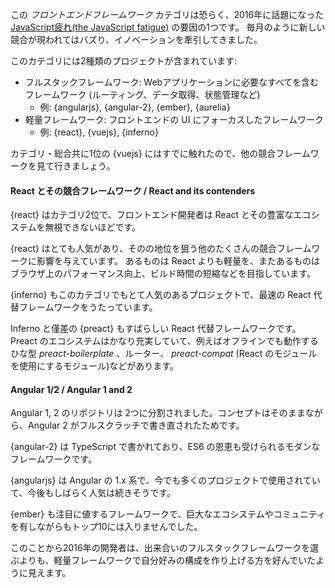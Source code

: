 この *フロントエンドフレームワーク* カテゴリは恐らく、2016年に話題になった [JavaScript疲れ(the JavaScript fatigue)](https://medium.freecodecamp.com/javascript-fatigue-fatigue-66ffb619f6ce#.soeh5g56p) の要因の1つです。
毎月のように新しい競合が現われてはバズり、イノベーションを牽引してきました。

このカテゴリには2種類のプロジェクトが含まれています:

* フルスタックフレームワーク: Webアプリケーションに必要なすべてを含むフレームワーク (ルーティング、データ取得、状態管理など)
    * 例: {angularjs}, {angular-2}, {ember}, {aurelia}
* 軽量フレームワーク: フロントエンドの UI にフォーカスしたフレームワーク
    * 例: {react}, {vuejs}, {inferno}

カテゴリ・総合共に1位の {vuejs} にはすでに触れたので、他の競合フレームワークを見て行きましょう。

#### React とその競合フレームワーク / React and its contenders

{react} はカテゴリ2位で、フロントエンド開発者は React とその豊富なエコシステムを無視できないほどです。

{react} はとても人気があり、そのの地位を狙う他のたくさんの競合フレームワークに影響を与えています。
あるものは React よりも軽量を、またあるものはブラウザ上のパフォーマンス向上、ビルド時間の短縮などを目指しています。

{inferno} もこのカテゴリでもとて人気のあるプロジェクトで、最速の React 代替フレームワークをうたっています。

Inferno と僅差の {preact} もすばらしい React 代替フレームワークです。
Preact のエコシステムはかなり充実していて、例えばオフラインでも動作するひな型 *preact-boilerplate* 、ルーター、 *preact-compat* (React のモジュールを使用にするモジュール)などがあります。

#### Angular 1/2 / Angular 1 and 2

Angular 1, 2 のリポジトリは 2つに分割されました。コンセプトはそのままながら、Angular 2 がフルスクラッチで書き直されたためです。

{angular-2} は TypeScript で書かれており、ES6 の恩恵も受けられるモダンなフレームワークです。

{angularjs} は Angular の 1.x 系で、今でも多くのプロジェクトで使用されていて、今後もしばらく人気は続きそうです。

{ember} も注目に値するフレームワークで、巨大なエコシステムやコミュニティを有しながらもトップ10には入りませんでした。

このことから2016年の開発者は、出来合いのフルスタックフレームワークを選ぶよりも、軽量フレームワークで自分好みの構成を作り上げる方を好んでいたように見えます。
